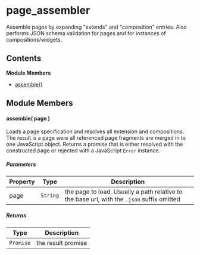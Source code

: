 
# <a id="page_assembler"></a>page_assembler

Assemble pages by expanding "extends" and "composition" entries.
Also performs JSON schema validation for pages and for instances of compositions/widgets.

## Contents

**Module Members**

- [assemble()](#assemble)

## Module Members

#### <a id="assemble"></a>assemble( page )

Loads a page specification and resolves all extension and compositions. The result is a page were all
referenced page fragments are merged in to one JavaScript object. Returns a promise that is either
resolved with the constructed page or rejected with a JavaScript `Error` instance.

##### Parameters

| Property | Type | Description |
| -------- | ---- | ----------- |
| page | `String` |  the page to load. Usually a path relative to the base url, with the `.json` suffix omitted |

##### Returns

| Type | Description |
| ---- | ----------- |
| `Promise` |  the result promise |
